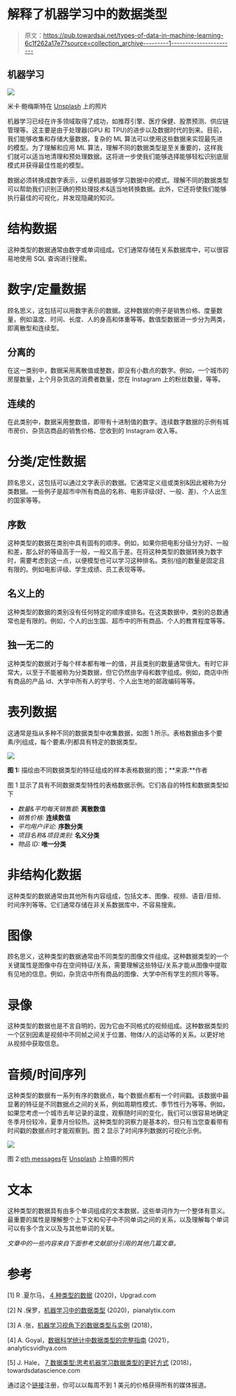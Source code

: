 # 解释了机器学习中的数据类型

> 原文：<https://pub.towardsai.net/types-of-data-in-machine-learning-6c1f262a17e7?source=collection_archive---------1----------------------->

## 机器学习

![](img/e9722d7867ca6220d5e5aae492c4b3e9.png)

米卡·鲍梅斯特在 [Unsplash](https://unsplash.com?utm_source=medium&utm_medium=referral) 上的照片

机器学习已经在许多领域取得了成功，如推荐引擎、医疗保健、股票预测、供应链管理等。这主要是由于处理器(GPU 和 TPU)的进步以及数据时代的到来。目前，我们能够收集和存储大量数据，复杂的 ML 算法可以使用这些数据来实现最先进的模型。为了理解和应用 ML 算法，理解不同的数据类型是至关重要的，这样我们就可以适当地清理和预处理数据。这将进一步使我们能够选择能够轻松识别底层模式并获得最佳性能的模型。

数据必须转换成数字表示，以便机器能够学习数据中的模式。理解不同的数据类型可以帮助我们识别正确的预处理技术&适当地转换数据。此外，它还将使我们能够执行最佳的可视化，并发现隐藏的知识。

# 结构数据

这种类型的数据通常由数字或单词组成。它们通常存储在关系数据库中，可以很容易地使用 SQL 查询进行搜索。

# 数字/定量数据

顾名思义，这包括可以用数字表示的数据。这种数据的例子是销售价格、度量数量，例如温度、时间、长度、人的身高和体重等等。数值型数据进一步分为两类，即离散型和连续型。

## 分离的

在这一类别中，数据采用离散值或整数，即没有小数点的数字。例如，一个城市的房屋数量，上个月杂货店的消费者数量，您在 Instagram 上的粉丝数量，等等。

## 连续的

在此类别中，数据采用整数值，即带有十进制值的数字。连续数字数据的示例有城市房价、杂货店商品的销售价格、您收到的 Instagram 收入等。

# 分类/定性数据

顾名思义，这包括可以通过文字表示的数据。它通常定义组或类别&因此被称为分类数据。一些例子是超市中所有商品的名称、电影评级(好、一般、差)、个人出生的国家等等。

## 序数

这种类型的数据在类别中具有固有的顺序。例如，如果你把电影分级分为好、一般和差，那么好的等级高于一般，一般又高于差。在将这种类型的数据转换为数字时，需要考虑到这一点，以便模型也可以学习这种排名。类别/组的数量是固定且有限的。例如电影评级、学生成绩、员工表现等等。

## 名义上的

这种类型的数据的类别没有任何特定的顺序或排名。在这类数据中，类别的总数通常也是有限的。例如，个人的出生国、超市中的所有商品、个人的教育程度等等。

## 独一无二的

这种类型的数据对于每个样本都有唯一的值，并且类别的数量通常很大。有时它非常大，以至于不能被称为分类数据，但它仍然由字母和数字组成。例如，商店中所有商品的产品 id、大学中所有人的学号、个人出生地的邮政编码等等。

# 表列数据

这通常是指从多种不同的数据类型中收集数据，如图 1 所示。表格数据由多个要素/列组成，每个要素/列都具有特定的数据类型。

![](img/c05d98b0d321798e6deb16158c597ddb.png)

**图 1:** 描绘由不同数据类型的特征组成的样本表格数据的图；**来源:**作者

图 1 显示了具有不同数据类型特性的表格数据示例。它们各自的特性和数据类型如下

*   *数量&平均每天销售额:* **离散数值**
*   *销售价格:* **连续数值**
*   *平均用户评论:* **序数分类**
*   *项目名称&项目类别:* **名义分类**
*   *物品 ID:* **唯一分类**

# 非结构化数据

这种类型的数据通常由其他所有内容组成，包括文本、图像、视频、语音/音频、时间序列等等。它们通常存储在非关系数据库中，不容易搜索。

# 图像

顾名思义，这种类型的数据通常由不同类型的图像文件组成。这种数据类型的一个关键属性是图像中存在空间特征/关系，需要理解这些特征/关系才能从图像中提取有见地的信息。例如，杂货店中所有商品的图像、大学中所有学生的照片等等。

# 录像

这种类型的数据也是不言自明的，因为它由不同格式的视频组成。这种数据类型的一个区别因素是视频中不同帧之间关于位置、物体/人的运动等的关系。以更好地从视频中获取信息。

# 音频/时间序列

这种类型的数据有一系列有序的数据点，每个数据点都有一个时间戳。该数据中最显著的特征是不同数据点之间的关系，例如周期性模式、季节性行为等等。例如，如果您考虑一个城市去年记录的温度，观察随时间的变化，我们可以很容易地确定冬季月份较冷，夏季月份较热。这种类型的洞察力是基本的，但只有当您查看带有时间戳的数据点时才能观察到。图 2 显示了时间序列数据的可视化示例。

![](img/d99b48f9bcba03ddd084277c70bf35ae.png)

图 2:[eth messages](https://unsplash.com/@moneyphotos?utm_source=medium&utm_medium=referral)在 [Unsplash](https://unsplash.com?utm_source=medium&utm_medium=referral) 上拍摄的照片

# 文本

这种类型的数据具有由多个单词组成的文本数据，这些单词作为一个整体有意义。最重要的属性是理解整个上下文和句子中不同单词之间的关系，以及理解每个单词可以有多个含义以及与其他单词的关联。

*文章中的一些内容来自下面参考文献部分引用的其他几篇文章。*

# 参考

[1] R .夏尔马， [4 种类型的数据](https://www.upgrad.com/blog/types-of-data/) (2020)，Upgrad.com

[2] N .保罗，[机器学习中的数据类型](https://pianalytix.com/data-types-in-machine-learning/) (2020)，pianalytix.com

[3] A .张，[机器学习视角下的数据类型与实例](https://towardsdatascience.com/data-types-from-a-machine-learning-perspective-with-examples-111ac679e8bc) (2018)，

[4] A. Goyal，[数据科学统计中数据类型的完整指南](https://www.analyticsvidhya.com/blog/2021/06/complete-guide-to-data-types-in-statistics-for-data-science/) (2021)，analyticsvidhya.com

[5] J. Hale， [7 数据类型:思考机器学习数据类型的更好方式](https://towardsdatascience.com/7-data-types-a-better-way-to-think-about-data-types-for-machine-learning-939fae99a689) (2018)，towardsdatascience.com

通过这个[链接](https://arun-rajendran.medium.com/membership)注册，你可以以每周不到 1 美元的价格获得所有的媒体报道。